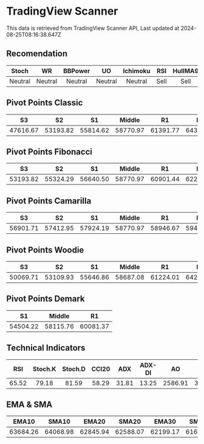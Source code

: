 # TradingView Scanner
This data is retrieved from TradingView Scanner API, Last updated at 2024-08-25T08:16:38.647Z

## Recomendation
| Stoch | WR | BBPower | UO | Ichimoku | RSI | HullMA9 |
| :---: | :---: | :---: | :---: | :---: | :---: | :---: |
| Neutral | Neutral | Neutral | Neutral | Neutral | Sell | Sell |

## Pivot Points Classic
| S3 | S2 | S1 | Middle | R1 | R2 | R3 |
| :---: | :---: | :---: | :---: | :---: | :---: | :---: |
| 47616.67 | 53193.82 | 55814.62 | 58770.97 | 61391.77 | 64348.12 | 69925.27 |

## Pivot Points Fibonacci
| S3 | S2 | S1 | Middle | R1 | R2 | R3 |
| :---: | :---: | :---: | :---: | :---: | :---: | :---: |
| 53193.82 | 55324.29 | 56640.50 | 58770.97 | 60901.44 | 62217.65 | 64348.12 |

## Pivot Points Camarilla
| S3 | S2 | S1 | Middle | R1 | R2 | R3 |
| :---: | :---: | :---: | :---: | :---: | :---: | :---: |
| 56901.71 | 57412.95 | 57924.19 | 58770.97 | 58946.67 | 59457.91 | 59969.15 |

## Pivot Points Woodie
| S3 | S2 | S1 | Middle | R1 | R2 | R3 |
| :---: | :---: | :---: | :---: | :---: | :---: | :---: |
| 50069.71 | 53109.93 | 55646.86 | 58687.08 | 61224.01 | 64264.23 | 66801.15 |

## Pivot Points Demark
| S1 | Middle | R1 |
| :---: | :---: | :---: |
| 54504.22 | 58115.76 | 60081.37 |

## Technical Indicators
| RSI | Stoch.K | Stoch.D | CCI20 | ADX | ADX-DI | AO | Mom | MACD | MACD | W.R | HullMA9 |
| :---: | :---: | :---: | :---: | :---: | :---: | :---: | :---: | :---: | :---: | :---: | :---: |
| 65.52 | 79.18 | 81.59 | 58.29 | 31.81 | 13.25 | 2586.91 | 349.90 | 1079.88 | 1032.54 | -21.94 | 64018.12 |

## EMA & SMA
| EMA10 | SMA10 | EMA20 | SMA20 | EMA30 | SMA30 | EMA50 | SMA50 | EMA100 | SMA100 | EMA200 | SMA200 |
| :---: | :---: | :---: | :---: | :---: | :---: | :---: | :---: | :---: | :---: | :---: | :---: |
| 63684.26 | 64068.98 | 62845.94 | 62588.07 | 62199.17 | 61679.06 | 61405.81 | 60777.63 | 60837.98 | 60253.86 | 61166.48 | 61690.11 |